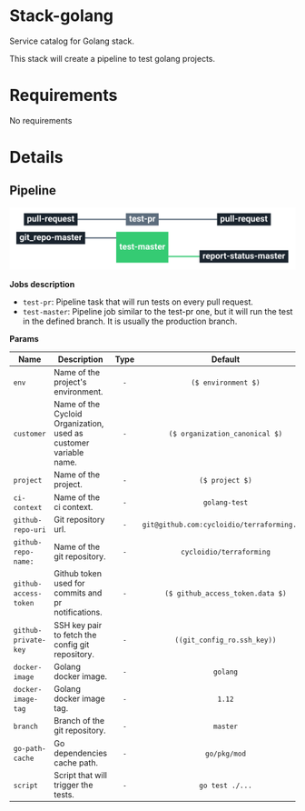 # Stack-golang

Service catalog for Golang stack.

This stack will create a pipeline to test golang projects.

# Requirements

No requirements

# Details

## Pipeline

<img src="docs/pipeline.png" width="800">

**Jobs description**

  * `test-pr`: Pipeline task that will run tests on every pull request.
  * `test-master`: Pipeline job similar to the test-pr one, but it will run the test in the defined branch. It is usually the production branch.

**Params**

|Name|Description|Type|Default|Required|
|---|---|:---:|:---:|:---:|
|`env`|Name of the project's environment.|`-`|`($ environment $)`|`True`|
|`customer`|Name of the Cycloid Organization, used as customer variable name.|`-`|`($ organization_canonical $)`|`True`|
|`project`|Name of the project.|`-`|`($ project $)`|`True`|
|`ci-context`|Name of the ci context.|`-`|`golang-test`|`True`|
|`github-repo-uri`|Git repository url.|`-`|`git@github.com:cycloidio/terraforming.git`|`True`|
|`github-repo-name:`|Name of the git repository.|`-`|`cycloidio/terraforming`|`True`|
|`github-access-token`|Github token used for commits and pr notifications.|`-`|`($ github_access_token.data $)`|`True`|
|`github-private-key`|SSH key pair to fetch the config git repository.|`-`|`((git_config_ro.ssh_key))`|`True`|
|`docker-image`|Golang docker image.|`-`|`golang`|`True`|
|`docker-image-tag`|Golang docker image tag.|`-`|`1.12`|`True`|
|`branch`|Branch of the git repository.|`-`|`master`|`True`|
|`go-path-cache`|Go dependencies cache path.|`-`|`go/pkg/mod`|`True`|
|`script`|Script that will trigger the tests.|`-`|`go test ./...`|`True`|